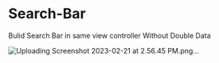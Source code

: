 # Search-Bar
Bulid Search Bar in same view controller Without Double Data 

![Uploading Screenshot 2023-02-21 at 2.56.45 PM.png…]()
